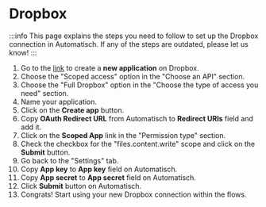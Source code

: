 # Dropbox

:::info
This page explains the steps you need to follow to set up the Dropbox
connection in Automatisch. If any of the steps are outdated, please let us know!
:::

1. Go to the [link](https://www.dropbox.com/developers/apps) to create a **new application** on Dropbox.
1. Choose the "Scoped access" option in the "Choose an API" section.
1. Choose the "Full Dropbox" option in the "Choose the type of access you need" section.
1. Name your application.
1. Click on the **Create app** button.
1. Copy **OAuth Redirect URL** from Automatisch to **Redirect URIs** field and add it.
1. Click on the **Scoped App** link in the "Permission type" section.
1. Check the checkbox for the "files.content.write" scope and click on the **Submit** button.
1. Go back to the "Settings" tab.
1. Copy **App key** to **App key** field on Automatisch.
1. Copy **App secret** to **App secret** field on Automatisch.
1. Click **Submit** button on Automatisch.
1. Congrats! Start using your new Dropbox connection within the flows.
